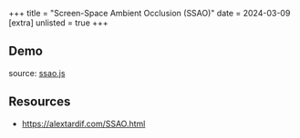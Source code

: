 +++
title = "Screen-Space Ambient Occlusion (SSAO)"
date = 2024-03-09
[extra]
unlisted = true
+++

## Demo

<section id="ssao-content" class="content">
  <section class="center-align relative">
    <canvas width="1024" height="1024"></canvas>
    <a class="go-fullscreen"></a>
  </section>
  <script src="ssao.js" type="module"></script>
  <p>
    source: <a href="ssao.js" target="_blank">ssao.js</a>
  </p>
</section>

## Resources

- https://alextardif.com/SSAO.html
